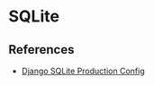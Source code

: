 # SQLite

## References

* [Django SQLite Production Config](https://blog.pecar.me/sqlite-django-config?utm_campaign=Django%2BNewsletter&utm_medium=email&utm_source=Django_Newsletter_238)
